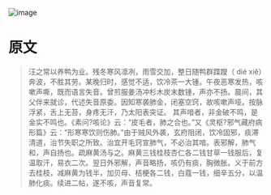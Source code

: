 ![image](https://mmbiz.qpic.cn/mmbiz_jpg/KnkQiaUcAGWt9ib8QwaYtnEicAtq03ibUibaFc44hxeUwS03o6ZPN6JLhPaRgQNhwliaYicGyN6cCKKWS2OKClbeFrmicg/0?wx_fmt=jpeg)

# 原文
> 汪之常以养鸭为业。残冬寒风凛冽，雨雪交加，整日随鸭群蹀躞（ dié xiě）奔波，不胜其劳。某晚归时，感觉不适，饮冷茶一大锺。午夜恶寒发热，咳嗽声嘶，既而语言失音。曾煎服姜汤冲杉木炭末数锺，声亦不扬。晨间，其父伴来就诊，代述失音原委。因知寒袭肺金，闭塞空窍，故咳嗽声哑。按脉浮紧，舌上无苔，身疼无汗，乃太阳表突证。
其声喑者，非金破不鸣，是金实不鸣也。《素问?咳论》云：“皮毛者，肺之合也。”又《灵枢?邪气藏府病形篇》云：“形寒寒饮则伤肺。”由于贼风外袭，玄府阻闭，饮冷固邪，痰滞清道，治节失职之所致。治宜开毛窍宣肺气，不必治其喑。表邪解，肺气和，声自扬也。疏麻黄汤与之。麻黄三钱桂枝杏仁各二钱甘草一钱服后，复温取汗，易衣二次。翌日外邪解，声音略扬，咳仍有痰，胸微胀。义于前方去桂枝，减麻黄为钱半，加贝母、桔梗各二钱，白蔻一钱，细辛五分，以温肺化痰。续进二帖，遂不咳，声音复常。